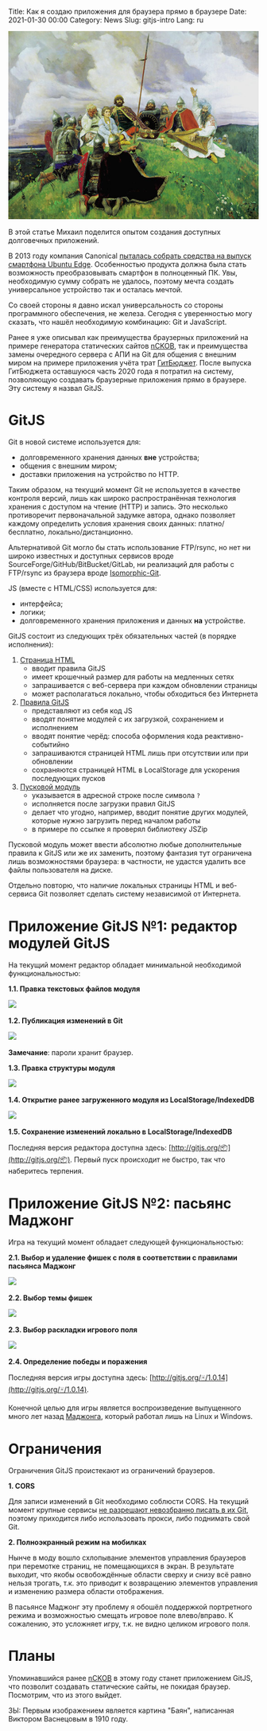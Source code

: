 Title: Как я создаю приложения для браузера прямо в браузере
Date: 2021-01-30 00:00
Category: News
Slug: gitjs-intro
Lang: ru

![GitJS][снимок]

В этой статье Михаил поделится опытом создания доступных долговечных приложений.

В 2013 году компания Canonical [пыталась собрать средства на выпуск смартфона
Ubuntu Edge][сбор-средств]. Особенностью продукта должна была стать возможность
преобразовывать смартфон в полноценный ПК. Увы, необходимую сумму собрать не
удалось, поэтому мечта создать универсальное устройство так и осталась мечтой.

Со своей стороны я давно искал универсальность со стороны программного
обеспечения, не железа. Сегодня с уверенностью могу сказать, что нашёл
необходимую комбинацию: Git и JavaScript.

Ранее я уже описывал как преимущества браузерных приложений на примере
генератора статических сайтов [nCKOB][псков], так и преимущества замены
очередного сервера с АПИ на Git для общения с внешним миром на примере
приложения учёта трат [ГитБюджет][гит-бюджет]. После выпуска ГитБюджета
оставшуюся часть 2020 года я потратил на систему, позволяющую создавать
браузерные приложения прямо в браузере. Эту систему я назвал GitJS.

<cut/>

# GitJS

Git в новой системе используется для:

* долговременного хранения данных **вне** устройства;
* общения с внешним миром;
* доставки приложения на устройство по HTTP.

Таким образом, на текущий момент Git не используется в качестве контроля версий,
лишь как широко распространённая технология хранения с доступом на чтение
(HTTP) и запись. Это несколько противоречит первоначальной задумке автора,
однако позволяет каждому определить условия хранения своих данных:
платно/бесплатно, локально/дистанционно.

Альтернативой Git могло бы стать использование FTP/rsync, но нет ни широко
известных и доступных сервисов вроде SourceForge/GitHub/BitBucket/GitLab, ни
реализаций для работы с FTP/rsync из браузера вроде [Isomorphic-Git][isomorphic-git].

JS (вместе с HTML/CSS) используется для:

* интерфейса;
* логики;
* долговременного хранения приложения и данных **на** устройстве.

GitJS состоит из следующих трёх обязательных частей (в порядке исполнения):

1. [Страница HTML][страница-html]
    * вводит правила GitJS
    * имеет крошечный размер для работы на медленных сетях
    * запрашивается с веб-сервера при каждом обновлении страницы
    * может располагаться локально, чтобы обходиться без Интернета
1. [Правила GitJS][правила-гитжс]
    * представляют из себя код JS
    * вводят понятие модулей с их загрузкой, сохранением и исполнением
    * вводят понятие черёд: способа оформления кода реактивно-событийно
    * запрашиваются страницей HTML лишь при отсутствии или при обновлении
    * сохраняются страницей HTML в LocalStorage для ускорения последующих пусков
1. [Пусковой модуль][пусковой-модуль]
    * указывается в адресной строке после символа `?`
    * исполняется после загрузки правил GitJS
    * делает что угодно, например, вводит понятие других модулей, которые нужно загрузить перед началом работы
    * в примере по ссылке я проверял библиотеку JSZip

Пусковой модуль может ввести абсолютно любые дополнительные правила к GitJS или
же их заменить, поэтому фантазия тут ограничена лишь возможностями браузера:
в частности, не удастся удалить все файлы пользователя на диске.

Отдельно повторю, что наличие локальных страницы HTML и веб-сервиса Git
позволяет сделать систему независимой от Интернета.

# Приложение GitJS №1: редактор модулей GitJS

На текущий момент редактор обладает минимальной необходимой функциональностью:

**1.1. Правка текстовых файлов модуля**

![][правка-текстовых-файлов]

**1.2. Публикация изменений в Git**

![][публикация-изменений]

**Замечание**: пароли хранит браузер.

**1.3. Правка структуры модуля**

![][правка-структуры]

**1.4. Открытие ранее загруженного модуля из LocalStorage/IndexedDB**

![][открытие-модуля]

**1.5. Сохранение изменений локально в LocalStorage/IndexedDB**

Последняя версия редактора доступна здесь: [http://gitjs.org/📦](http://gitjs.org/📦). Первый пуск происходит не быстро, так что наберитесь терпения.

# Приложение GitJS №2: пасьянс Маджонг

Игра на текущий момент обладает следующей функциональностью:

**2.1. Выбор и удаление фишек с поля в соответствии с правилами пасьянса Маджонг**

![][механика]

**2.2. Выбор темы фишек**

![][темы]

**2.3. Выбор раскладки игрового поля**

![][раскладки]

**2.4. Определение победы и поражения**

Последняя версия игры доступна здесь: [http://gitjs.org/🀄/1.0.14](http://gitjs.org/🀄/1.0.14).

Конечной целью для игры является воспроизведение выпущенного много лет назад
[Маджонга][маджонг1], который работал лишь на Linux и Windows.

# Ограничения

Ограничения GitJS проистекают из ограничений браузеров.

**1. CORS**

Для записи изменений в Git необходимо соблюсти CORS.
На текущий момент крупные сервисы [не разрешают невозбранно писать в их Git][cors],
поэтому приходится либо использовать прокси, либо поднимать свой Git.

**2. Полноэкранный режим на мобилках**

Нынче в моду вошло схлопывание элементов управления браузеров при перемотке
страниц, не помещающихся в экран. В результате выходит, что якобы
освобождённые области сверху и снизу всё равно нельзя трогать, т.к. это
приводит к возвращению элементов управления и изменению размера области
отображения.

В пасьянсе Маджонг эту проблему я обошёл поддержкой портретного режима и
возможностью смещать игровое поле влево/вправо. К сожалению, это усложняет
игру, т.к. не видно целиком игрового поля.

# Планы

Упоминавшийся ранее [nCKOB][псков] в этому году станет приложением GitJS, что
позволит создавать статические сайты, не покидая браузер. Посмотрим, что из
этого выйдет.

ЗЫ: Первым изображением является картина "Баян", написанная Виктором Васнецовым в 1910 году.

[isomorphic-git]: https://isomorphic-git.org
[сбор-средств]: https://habr.com/ru/post/187480
[псков]: http://opengamestudio.org/ru/news/on-the-way-to-durable-applications.html
[гит-бюджет]: http://opengamestudio.org/ru/news/git-budget.html
[страница-html]: https://gitlab.com/gitjs/gitjs.gitlab.io/-/blob/master/index.html
[правила-гитжс]: https://bitbucket.org/gitjs/0000/src/master/0000.js
[пусковой-модуль]: https://git.opengamestudio.org/kornerr/nPOBEPuTb-JSZip
[маджонг1]: http://opengamestudio.org/ru/game/ogs-mahjong-1.html
[правка-текстовых-файлов]: ../../images/2021_gitjs-intro_правка-текстовых-файлов.png
[публикация-изменений]: ../../images/2021_gitjs-intro_публикация-изменений.png
[правка-структуры]: ../../images/2021_gitjs-intro_правка-структуры.png
[открытие-модуля]: ../../images/2021_gitjs-intro_открытие-модуля.png
[механика]: ../../images/2021_gitjs-intro_механика.png
[темы]: ../../images/2021_gitjs-intro_темы.png
[раскладки]: ../../images/2021_gitjs-intro_раскладки.png
[снимок]: ../../images/2021_gitjs-intro_снимок.jpg
[cors]: https://github.com/isomorphic-git/isomorphic-git#cors-support

